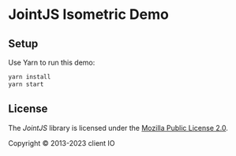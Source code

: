 # JointJS Isometric Demo

## Setup

Use Yarn to run this demo:
```bash
yarn install
yarn start
```

## License

The *JointJS* library is licensed under the [Mozilla Public License 2.0](https://github.com/clientIO/joint/blob/master/LICENSE).

Copyright © 2013-2023 client IO
